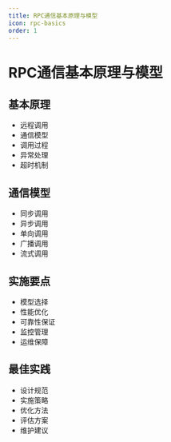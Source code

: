 ```yaml
---
title: RPC通信基本原理与模型
icon: rpc-basics
order: 1
---
```


# RPC通信基本原理与模型

## 基本原理
- 远程调用
- 通信模型
- 调用过程
- 异常处理
- 超时机制

## 通信模型
- 同步调用
- 异步调用
- 单向调用
- 广播调用
- 流式调用

## 实施要点
- 模型选择
- 性能优化
- 可靠性保证
- 监控管理
- 运维保障

## 最佳实践
- 设计规范
- 实施策略
- 优化方法
- 评估方案
- 维护建议
